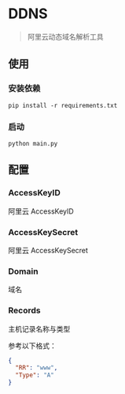 # DDNS

> 阿里云动态域名解析工具

## 使用

### 安装依赖

```text
pip install -r requirements.txt
```

### 启动

```text
python main.py
```

## 配置

### AccessKeyID

阿里云 AccessKeyID

### AccessKeySecret

阿里云 AccessKeySecret

### Domain

域名

### Records

主机记录名称与类型

参考以下格式：

```json
{
  "RR": "www",
  "Type": "A"
}
```
